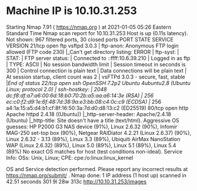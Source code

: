 # Machine IP is 10.10.31.253
Starting Nmap 7.91 ( https://nmap.org ) at 2021-01-05 05:26 Eastern Standard Time
Nmap scan report for 10.10.31.253
Host is up (0.11s latency).
Not shown: 967 filtered ports, 30 closed ports
PORT   STATE SERVICE VERSION
21/tcp open  ftp     vsftpd 3.0.3
| ftp-anon: Anonymous FTP login allowed (FTP code 230)
|_Can't get directory listing: ERROR
| ftp-syst: 
|   STAT: 
| FTP server status:
|      Connected to ::ffff:10.6.39.210
|      Logged in as ftp
|      TYPE: ASCII
|      No session bandwidth limit
|      Session timeout in seconds is 300
|      Control connection is plain text
|      Data connections will be plain text
|      At session startup, client count was 2
|      vsFTPd 3.0.3 - secure, fast, stable
|_End of status
22/tcp open  ssh     OpenSSH 7.2p2 Ubuntu 4ubuntu2.8 (Ubuntu Linux; protocol 2.0)
| ssh-hostkey: 
|   2048 dc:f8:df:a7:a6:00:6d:18:b0:70:2b:a5:aa:a6:14:3e (RSA)
|   256 ec:c0:f2:d9:1e:6f:48:7d:38:9a:e3:bb:08:c4:0c:c9 (ECDSA)
|_  256 a4:1a:15:a5:d4:b1:cf:8f:16:50:3a:7d:d0:d8:13:c2 (ED25519)
80/tcp open  http    Apache httpd 2.4.18 ((Ubuntu))
|_http-server-header: Apache/2.4.18 (Ubuntu)
|_http-title: Site doesn't have a title (text/html).
Aggressive OS guesses: HP P2000 G3 NAS device (91%), Linux 2.6.32 (90%), Infomir MAG-250 set-top box (90%), Netgear RAIDiator 4.2.21 (Linux 2.6.37) (90%), Linux 2.6.32 - 3.13 (89%), Linux 3.3 (89%), Ubiquiti AirMax NanoStation WAP (Linux 2.6.32) (89%), Linux 5.0 (89%), Linux 5.1 (89%), Linux 5.4 (89%)
No exact OS matches for host (test conditions non-ideal).
Service Info: OSs: Unix, Linux; CPE: cpe:/o:linux:linux_kernel

OS and Service detection performed. Please report any incorrect results at https://nmap.org/submit/ .
Nmap done: 1 IP address (1 host up) scanned in 42.51 seconds
301        9l       28w      313c http://10.10.31.253/images

